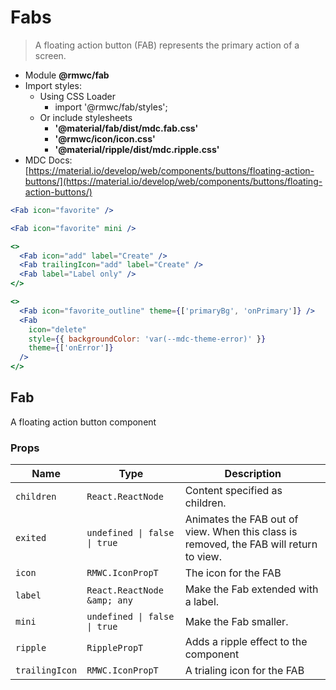 # Fabs

> A floating action button (FAB) represents the primary action of a screen.

- Module **@rmwc/fab**
- Import styles:
  - Using CSS Loader
    - import '@rmwc/fab/styles';
  - Or include stylesheets
    - **'@material/fab/dist/mdc.fab.css'**
    - **'@rmwc/icon/icon.css'**
    - **'@material/ripple/dist/mdc.ripple.css'**
- MDC Docs: [https://material.io/develop/web/components/buttons/floating-action-buttons/](https://material.io/develop/web/components/buttons/floating-action-buttons/)

```jsx
<Fab icon="favorite" />
```

```jsx
<Fab icon="favorite" mini />
```

```jsx
<>
  <Fab icon="add" label="Create" />
  <Fab trailingIcon="add" label="Create" />
  <Fab label="Label only" />
</>
```

```jsx
<>
  <Fab icon="favorite_outline" theme={['primaryBg', 'onPrimary']} />
  <Fab
    icon="delete"
    style={{ backgroundColor: 'var(--mdc-theme-error)' }}
    theme={['onError']}
  />
</>
```

## Fab
A floating action button component

### Props

| Name | Type | Description |
|------|------|-------------|
| `children` | `React.ReactNode` | Content specified as children. |
| `exited` | `undefined \| false \| true` | Animates the FAB out of view. When this class is removed, the FAB will return to view. |
| `icon` | `RMWC.IconPropT` | The icon for the FAB |
| `label` | `React.ReactNode &amp; any` | Make the Fab extended with a label. |
| `mini` | `undefined \| false \| true` | Make the Fab smaller. |
| `ripple` | `RipplePropT` | Adds a ripple effect to the component |
| `trailingIcon` | `RMWC.IconPropT` | A trialing icon for the FAB |


